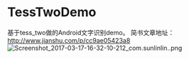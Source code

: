 # TessTwoDemo
基于tess_two做的Android文字识别demo。
简书文章地址：http://www.jianshu.com/p/cc9ae05423a8
![Screenshot_2017-03-17-16-32-10-212_com.sunlinlin..png](http://upload-images.jianshu.io/upload_images/2062943-2f82900ec88bdedd.png?imageMogr2/auto-orient/strip%7CimageView2/2/w/1240)
